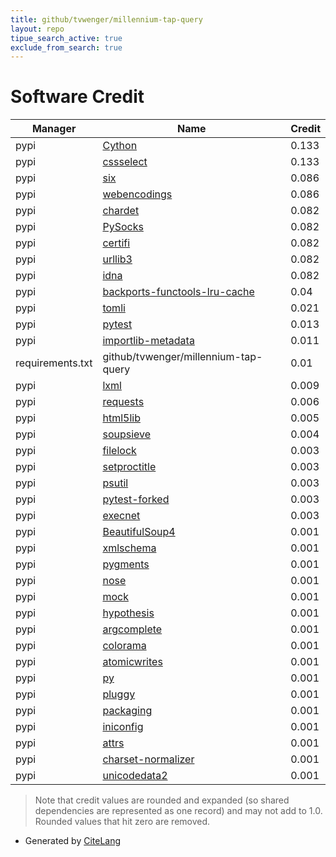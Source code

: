 ```yaml
---
title: github/tvwenger/millennium-tap-query
layout: repo
tipue_search_active: true
exclude_from_search: true
---
```

# Software Credit

|Manager|Name|Credit|
|-------|----|------|
|pypi|[Cython](http://cython.org/)|0.133|
|pypi|[cssselect](https://github.com/scrapy/cssselect)|0.133|
|pypi|[six](https://github.com/benjaminp/six)|0.086|
|pypi|[webencodings](https://github.com/SimonSapin/python-webencodings)|0.086|
|pypi|[chardet](https://github.com/chardet/chardet)|0.082|
|pypi|[PySocks](https://github.com/Anorov/PySocks)|0.082|
|pypi|[certifi](https://github.com/certifi/python-certifi)|0.082|
|pypi|[urllib3](https://urllib3.readthedocs.io/)|0.082|
|pypi|[idna](https://github.com/kjd/idna)|0.082|
|pypi|[backports-functools-lru-cache](https://pypi.org/project/backports-functools-lru-cache)|0.04|
|pypi|[tomli](https://pypi.org/project/tomli)|0.021|
|pypi|[pytest](https://docs.pytest.org/en/latest/)|0.013|
|pypi|[importlib-metadata](https://github.com/python/importlib_metadata)|0.011|
|requirements.txt|github/tvwenger/millennium-tap-query|0.01|
|pypi|[lxml](https://lxml.de/)|0.009|
|pypi|[requests](https://requests.readthedocs.io)|0.006|
|pypi|[html5lib](https://github.com/html5lib/html5lib-python)|0.005|
|pypi|[soupsieve](https://facelessuser.github.io/soupsieve/)|0.004|
|pypi|[filelock](https://pypi.org/project/filelock)|0.003|
|pypi|[setproctitle](https://pypi.org/project/setproctitle)|0.003|
|pypi|[psutil](https://pypi.org/project/psutil)|0.003|
|pypi|[pytest-forked](https://pypi.org/project/pytest-forked)|0.003|
|pypi|[execnet](https://pypi.org/project/execnet)|0.003|
|pypi|[BeautifulSoup4](https://www.crummy.com/software/BeautifulSoup/bs4/)|0.001|
|pypi|[xmlschema](https://pypi.org/project/xmlschema)|0.001|
|pypi|[pygments](https://pypi.org/project/pygments)|0.001|
|pypi|[nose](https://pypi.org/project/nose)|0.001|
|pypi|[mock](https://pypi.org/project/mock)|0.001|
|pypi|[hypothesis](https://pypi.org/project/hypothesis)|0.001|
|pypi|[argcomplete](https://pypi.org/project/argcomplete)|0.001|
|pypi|[colorama](https://pypi.org/project/colorama)|0.001|
|pypi|[atomicwrites](https://pypi.org/project/atomicwrites)|0.001|
|pypi|[py](https://pypi.org/project/py)|0.001|
|pypi|[pluggy](https://pypi.org/project/pluggy)|0.001|
|pypi|[packaging](https://pypi.org/project/packaging)|0.001|
|pypi|[iniconfig](https://pypi.org/project/iniconfig)|0.001|
|pypi|[attrs](https://pypi.org/project/attrs)|0.001|
|pypi|[charset-normalizer](https://github.com/ousret/charset_normalizer)|0.001|
|pypi|[unicodedata2](http://github.com/mikekap/unicodedata2)|0.001|


> Note that credit values are rounded and expanded (so shared dependencies are represented as one record) and may not add to 1.0. Rounded values that hit zero are removed.


- Generated by [CiteLang](https://github.com/vsoch/citelang)
